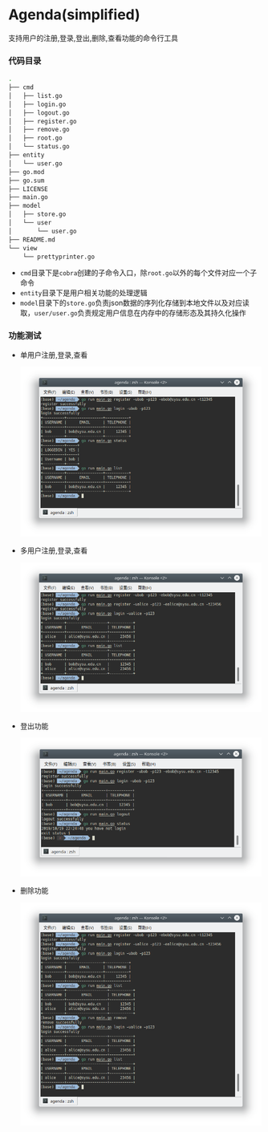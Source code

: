 # Agenda(simplified)

支持用户的注册,登录,登出,删除,查看功能的命令行工具

### 代码目录

```bash
.
├── cmd
│   ├── list.go
│   ├── login.go
│   ├── logout.go
│   ├── register.go
│   ├── remove.go
│   ├── root.go
│   └── status.go
├── entity
│   └── user.go
├── go.mod
├── go.sum
├── LICENSE
├── main.go
├── model
│   ├── store.go
│   └── user
│       └── user.go
├── README.md
└── view
    └── prettyprinter.go

```

+ `cmd`目录下是`cobra`创建的子命令入口，除`root.go`以外的每个文件对应一个子命令
+ `entity`目录下是用户相关功能的处理逻辑
+ `model`目录下的`store.go`负责json数据的序列化存储到本地文件以及对应读取，`user/user.go`负责规定用户信息在内存中的存储形态及其持久化操作

### 功能测试

+ 单用户注册,登录,查看

  ![1571494791764](assets/1571494791764.png)

+ 多用户注册,登录,查看

  ![1571494880377](assets/1571494880377.png)

+ 登出功能

  ![1571495112915](assets/1571495112915.png)

+ 删除功能

  ![1571495274952](assets/1571495274952.png)